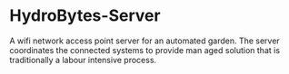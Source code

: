 # HydroBytes-Server
A wifi network access point server for an automated garden. The server coordinates the connected systems to provide man aged solution that is traditionally a labour intensive process.

